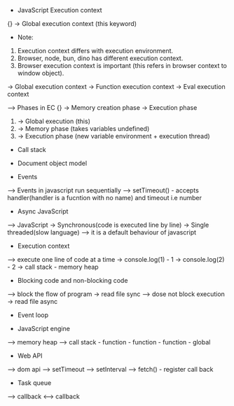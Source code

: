 - JavaScript Execution context

{} -> Global execution context (this keyword)

- Note:

1. Execution context differs with execution environment.
2. Browser, node, bun, dino has different execution context.
3. Browser execution context is important (this refers in browser context to window object).

-> Global execution context
-> Function execution context
-> Eval execution context

--> Phases in EC
{} -> Memory creation phase
-> Execution phase

1. -> Global execution (this)
2. -> Memory phase (takes variables undefined)
3. -> Execution phase (new variable environment + execution thread)

- Call stack

- Document object model

- Events

--> Events in javascript run sequentially
--> setTimeout() - accepts handler(handler is a fucntion with no name) and timeout i.e number

- Async JavaScript

--> JavaScript -> Synchronous(code is executed line by line) -> Single threaded(slow language) --> it is a default behaviour of javascript

- Execution context

--> execute one line of code at a time
-> console.log(1) - 1
-> console.log(2) - 2
-> call stack - memory heap

- Blocking code and non-blocking code

--> block the flow of program -> read file sync
--> dose not block execution -> read file async

* Event loop

- JavaScript engine

--> memory heap
--> call stack - function - function - function - global

- Web API

--> dom api
--> setTimeout
--> setInterval
--> fetch() - register call back

- Task queue

--> callback <--> callback

